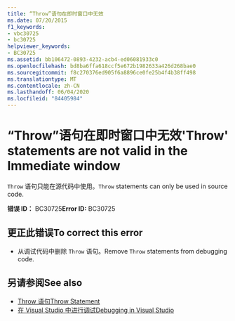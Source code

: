 ```yaml
---
title: “Throw”语句在即时窗口中无效
ms.date: 07/20/2015
f1_keywords:
- vbc30725
- bc30725
helpviewer_keywords:
- BC30725
ms.assetid: bb106472-0893-4232-acb4-ed06081933c0
ms.openlocfilehash: bd8ba6ffa618ccf5e672b1982633a426d268bae0
ms.sourcegitcommit: f8c270376ed905f6a8896ce0fe25b4f4b38ff498
ms.translationtype: MT
ms.contentlocale: zh-CN
ms.lasthandoff: 06/04/2020
ms.locfileid: "84405984"
---
```

# <a name="throw-statements-are-not-valid-in-the-immediate-window"></a><span data-ttu-id="bc24b-102">“Throw”语句在即时窗口中无效</span><span class="sxs-lookup"><span data-stu-id="bc24b-102">'Throw' statements are not valid in the Immediate window</span></span>
<span data-ttu-id="bc24b-103">`Throw` 语句只能在源代码中使用。</span><span class="sxs-lookup"><span data-stu-id="bc24b-103">`Throw` statements can only be used in source code.</span></span>  
  
 <span data-ttu-id="bc24b-104">**错误 ID：** BC30725</span><span class="sxs-lookup"><span data-stu-id="bc24b-104">**Error ID:** BC30725</span></span>  
  
## <a name="to-correct-this-error"></a><span data-ttu-id="bc24b-105">更正此错误</span><span class="sxs-lookup"><span data-stu-id="bc24b-105">To correct this error</span></span>  
  
- <span data-ttu-id="bc24b-106">从调试代码中删除 `Throw` 语句。</span><span class="sxs-lookup"><span data-stu-id="bc24b-106">Remove `Throw` statements from debugging code.</span></span>  
  
## <a name="see-also"></a><span data-ttu-id="bc24b-107">另请参阅</span><span class="sxs-lookup"><span data-stu-id="bc24b-107">See also</span></span>

- [<span data-ttu-id="bc24b-108">Throw 语句</span><span class="sxs-lookup"><span data-stu-id="bc24b-108">Throw Statement</span></span>](../language-reference/statements/throw-statement.md)
- [<span data-ttu-id="bc24b-109">在 Visual Studio 中进行调试</span><span class="sxs-lookup"><span data-stu-id="bc24b-109">Debugging in Visual Studio</span></span>](/visualstudio/debugger/debugger-feature-tour)
